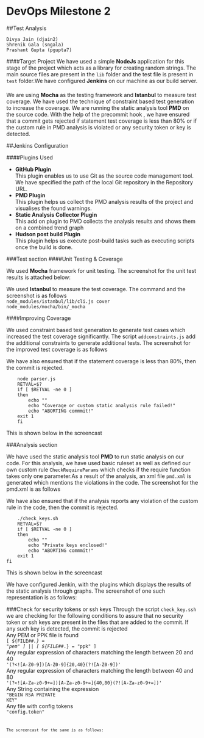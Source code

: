 # DevOps Milestone 2 
##Test Analysis

    Divya Jain (djain2)
    Shrenik Gala (sngala)
    Prashant Gupta (pgupta7)
    
####Target Project
We have used a simple **NodeJs** application for this stage of the project which acts as a library for creating random strings. The main source files are present in the <code>lib</code> folder and the test file is present in <code>test</code> folder.We have configured **Jenkins** on our machine as our build server.

####
We are using **Mocha** as the testing framework and **Istanbul** to measure test coverage. We have used the technique of constraint based test generation to increase the coverage.
We are running the static analysis tool **PMD** on the source code. With the help of the precommit hook , we have ensured that a commit gets rejected if statement test coverage is less than 80% or if the custom rule in PMD analysis is violated or any security token or key is detected.

##Jenkins Configuration

####Plugins Used

- **GitHub Plugin**<br>
    This plugin enables us to use Git as the source code management tool. We have specified the path of the local Git repository in the Repository URL. 
- **PMD Plugin**<br>
    This plugin helps us collect the PMD analysis results of the project and visualises the found warnings.
- **Static Analysis Collector Plugin**<br>
    This add on plugin to PMD collects the analysis results and shows them on a combined trend graph
- **Hudson post build Plugin**<br>
    This plugin helps us execute post-build tasks such as executing scripts once the build is done.

###Test section
####Unit Testing & Coverage

We used **Mocha** framework for unit testing. The screenshot for the unit test results is attached below:

We used **Istanbul** to measure the test coverage. The command and the screenshot is as follows <br>
<code>node_modules/istanbul/lib/cli.js cover node_modules/mocha/bin/_mocha</code>

####Improving Coverage

We used constraint based test generation to generate test cases which increased the test coverage significantly. The script <code>addconstraints.js</code> add the additional constraints to generate additional tests.
The screenshot for the improved test coverage is as follows <br>

We have also ensured that if the statement coverage is less than 80%, then the commit is rejected.

        node parser.js
        RETVAL=$?
        if [ $RETVAL -ne 0 ]
        then
            echo ""
            echo "Coverage or custom static analysis rule failed!"
            echo "ABORTING commmit!"
        exit 1
        fi
This is shown below in the screencast

###Analysis section

We have used the static analysis tool **PMD** to run static analysis on our code. For this analysis, we have used basic ruleset as well as defined our own custom rule <code>CheckRequireParams</code> which checks if the require function takes only one parameter.As a result of the analysis, an xml file <code>pmd.xml</code> is generated which mentions the violations in the code. The screenshot for the pmd.xml is as follows


We have also ensured that if the analysis reports any violation of the custom rule in the code, then the commit is rejected.

        ./check_keys.sh
        RETVAL=$?
        if [ $RETVAL -ne 0 ]
        then
            echo ""
            echo "Private keys enclosed!"
            echo "ABORTING commmit!"
        exit 1
    fi
    
This is shown below in the screencast

We have configured Jenkin, with the plugins which displays the results of the static analysis through graphs. The screenshot of one such representation is as follows:

###Check for security tokens or ssh keys
Through the script <code>check_key.ssh</code> we are checking for the following conditions to assure that no security token or ssh keys are present in the files that are added to the commit. If any such key is detected, the commit is rejected<br>
        Any PEM or PPK file is found<br>
            <code>[ ${FILE##*.} = "pem" ] || [ ${FILE##*.} = "ppk" ]</code><br>
        Any regular expression of characters matching the length between 20 and 40<br>
            <code>'(?<![A-Z0-9])[A-Z0-9]{20,40}(?![A-Z0-9])' </code><br>
        Any regular expression of characters matching the length between 40 and 80<br>
            <code>'(?<![A-Za-z0-9+=])[A-Za-z0-9+=]{40,80}(?![A-Za-z0-9+=])'</code><br>
        Any String containing the expression<br>
            <code>"BEGIN RSA PRIVATE KEY"</code><br>
        Any file with config tokens<br>
            <code>"config.token"<code><br>
        
The screencast for the same is as follows:





